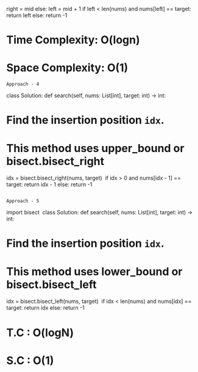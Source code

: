 right = mid
else:
left = mid + 1
if left < len(nums) and nums[left] == target:
return left
else:
return -1
# Time Complexity: O(logn)
# Space Complexity: O(1)
```
Approach - 4
```
class Solution:
def search(self, nums: List[int], target: int) -> int:
# Find the insertion position `idx`.
# This method uses upper_bound or bisect.bisect_right
idx = bisect.bisect_right(nums, target)
​
if idx > 0 and nums[idx - 1] == target:
return idx - 1
else:
return -1
```
​
Approach - 5
```
import bisect
​
class Solution:
def search(self, nums: List[int], target: int) -> int:
# Find the insertion position `idx`.
# This method uses lower_bound or bisect.bisect_left
idx = bisect.bisect_left(nums, target)
​
if idx < len(nums) and nums[idx] == target:
return idx
else:
return -1
# T.C : O(logN)
# S.C : O(1)
​
```
​